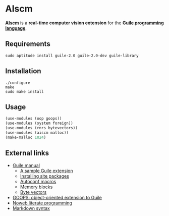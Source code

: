 AIscm
=====

[**AIscm**][1] is a **real-time computer vision extension** for the
[**Guile programming language**][2].

Requirements
------------

```Shell
sudo aptitude install guile-2.0 guile-2.0-dev guile-library
```

Installation
------------

```Shell
./configure
make
sudo make install
```

Usage
-----

```Scheme
(use-modules (oop goops))
(use-modules (system foreign))
(use-modules (rnrs bytevectors))
(use-modules (aiscm malloc))
(make-malloc 1024)
```

External links
--------------

* [Guile manual](http://www.gnu.org/software/guile/manual/)
    * [A sample Guile extension](http://www.gnu.org/software/guile/manual/html\_node/A-Sample-Guile-Extension.html)
    * [Installing site packages](http://www.gnu.org/software/guile/manual/html\_node/Installing-Site-Packages.html)
    * [Autoconf macros](https://www.gnu.org/software/guile/docs/docs-1.8/guile-ref/Autoconf-Macros.htm)
    * [Memory blocks](http://www.gnu.org/software/guile/manual/html\_node/Memory-Blocks.html)
    * [Byte vectors](http://www.gnu.org/software/guile/manual/html_node/Bytevectors.html)
* [GOOPS: object-oriented extension to Guile](https://www.gnu.org/software/goops/)
* [Noweb literate programming](http://www.cs.tufts.edu/~nr/noweb/)
* [Markdown syntax](http://daringfireball.net/projects/markdown/syntax)

[1]: https://github.com/wedesoft/aiscm "AIscm"
[2]: http://www.gnu.org/software/guile/ "Guile"
